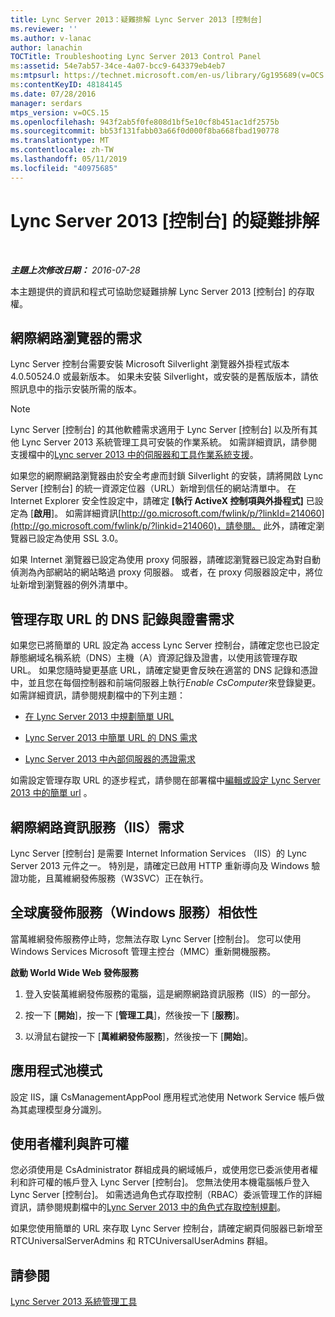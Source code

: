 ```yaml
---
title: Lync Server 2013：疑難排解 Lync Server 2013 [控制台]
ms.reviewer: ''
ms.author: v-lanac
author: lanachin
TOCTitle: Troubleshooting Lync Server 2013 Control Panel
ms:assetid: 54e7ab57-34ce-4a07-bcc9-643379eb4eb7
ms:mtpsurl: https://technet.microsoft.com/en-us/library/Gg195689(v=OCS.15)
ms:contentKeyID: 48184145
ms.date: 07/28/2016
manager: serdars
mtps_version: v=OCS.15
ms.openlocfilehash: 943f2ab5f0fe808d1bf5e10cf8b451ac1df2575b
ms.sourcegitcommit: bb53f131fabb03a66f0d000f8ba668fbad190778
ms.translationtype: MT
ms.contentlocale: zh-TW
ms.lasthandoff: 05/11/2019
ms.locfileid: "40975685"
---
```

<div data-xmlns="http://www.w3.org/1999/xhtml">

<div class="topic" data-xmlns="http://www.w3.org/1999/xhtml" data-msxsl="urn:schemas-microsoft-com:xslt" data-cs="http://msdn.microsoft.com/en-us/">

<div data-asp="http://msdn2.microsoft.com/asp">

# <a name="troubleshooting-lync-server-2013-control-panel"></a>Lync Server 2013 [控制台] 的疑難排解

</div>

<div id="mainSection">

<div id="mainBody">

<span> </span>

_**主題上次修改日期：** 2016-07-28_

本主題提供的資訊和程式可協助您疑難排解 Lync Server 2013 [控制台] 的存取權。

<div>

## <a name="internet-browser-requirements"></a>網際網路瀏覽器的需求

Lync Server 控制台需要安裝 Microsoft Silverlight 瀏覽器外掛程式版本4.0.50524.0 或最新版本。 如果未安裝 Silverlight，或安裝的是舊版版本，請依照訊息中的指示安裝所需的版本。

<div>


> [!NOTE]  
> Lync Server [控制台] 的其他軟體需求適用于 Lync Server [控制台] 以及所有其他 Lync Server 2013 系統管理工具可安裝的作業系統。 如需詳細資訊，請參閱支援檔中的<A href="lync-server-2013-server-and-tools-operating-system-support.md">Lync server 2013 中的伺服器和工具作業系統支援</A>。



</div>

如果您的網際網路瀏覽器由於安全考慮而封鎖 Silverlight 的安裝，請將開啟 Lync Server [控制台] 的統一資源定位器（URL）新增到信任的網站清單中。 在 Internet Explorer 安全性設定中，請確定 **[執行 ActiveX 控制項與外掛程式]** 已設定為 [**啟用**]。 如需詳細資訊[http://go.microsoft.com/fwlink/p/?linkId=214060](http://go.microsoft.com/fwlink/p/?linkid=214060)，請參閱。 此外，請確定瀏覽器已設定為使用 SSL 3.0。

如果 Internet 瀏覽器已設定為使用 proxy 伺服器，請確認瀏覽器已設定為對自動偵測為內部網站的網站略過 proxy 伺服器。 或者，在 proxy 伺服器設定中，將位址新增到瀏覽器的例外清單中。

</div>

<div>

## <a name="dns-record-and-certificate-requirements-for-the-administrative-access-url"></a>管理存取 URL 的 DNS 記錄與證書需求

如果您已將簡單的 URL 設定為 access Lync Server 控制台，請確定您也已設定靜態網域名稱系統（DNS）主機（A）資源記錄及證書，以使用該管理存取 URL。 如果您隨時變更基底 URL，請確定變更會反映在適當的 DNS 記錄和憑證中，並且您在每個控制器和前端伺服器上執行*Enable CsComputer*來登錄變更。 如需詳細資訊，請參閱規劃檔中的下列主題：

  - [在 Lync Server 2013 中規劃簡單 URL](lync-server-2013-planning-for-simple-urls.md)

  - [Lync Server 2013 中簡單 URL 的 DNS 需求](lync-server-2013-dns-requirements-for-simple-urls.md)

  - [Lync Server 2013 中內部伺服器的憑證需求](lync-server-2013-certificate-requirements-for-internal-servers.md)

如需設定管理存取 URL 的逐步程式，請參閱在部署檔中[編輯或設定 Lync Server 2013 中的簡單 url](lync-server-2013-edit-or-configure-simple-urls.md) 。

</div>

<div>

## <a name="internet-information-services-iis-requirements"></a>網際網路資訊服務（IIS）需求

Lync Server [控制台] 是需要 Internet Information Services （IIS）的 Lync Server 2013 元件之一。 特別是，請確定已啟用 HTTP 重新導向及 Windows 驗證功能，且萬維網發佈服務（W3SVC）正在執行。

<div>

## <a name="world-wide-publishing-service-windows-service-dependency"></a>全球廣發佈服務（Windows 服務）相依性

當萬維網發佈服務停止時，您無法存取 Lync Server [控制台]。 您可以使用 Windows Services Microsoft 管理主控台（MMC）重新開機服務。

**啟動 World Wide Web 發佈服務**

1.  登入安裝萬維網發佈服務的電腦，這是網際網路資訊服務（IIS）的一部分。

2.  按一下 [**開始**]，按一下 [**管理工具**]，然後按一下 [**服務**]。

3.  以滑鼠右鍵按一下 [**萬維網發佈服務**]，然後按一下 [**開始**]。

</div>

<div>

## <a name="application-pool-mode"></a>應用程式池模式

設定 IIS，讓 CsManagementAppPool 應用程式池使用 Network Service 帳戶做為其處理模型身分識別。

</div>

</div>

<div>

## <a name="user-rights-and-permissions"></a>使用者權利與許可權

您必須使用是 CsAdministrator 群組成員的網域帳戶，或使用您已委派使用者權利和許可權的帳戶登入 Lync Server [控制台]。 您無法使用本機電腦帳戶登入 Lync Server [控制台]。 如需透過角色式存取控制（RBAC）委派管理工作的詳細資訊，請參閱規劃檔中的[Lync Server 2013 中的角色式存取控制規劃](lync-server-2013-planning-for-role-based-access-control.md)。

如果您使用簡單的 URL 來存取 Lync Server 控制台，請確定網頁伺服器已新增至 RTCUniversalServerAdmins 和 RTCUniversalUserAdmins 群組。

</div>

<div>

## <a name="see-also"></a>請參閱


[Lync Server 2013 系統管理工具](lync-server-2013-lync-server-administrative-tools.md)  
  

</div>

</div>

<span> </span>

</div>

</div>

</div>

